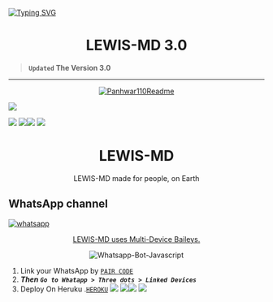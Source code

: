<a href="https://git.io/typing-svg"><img src="https://readme-typing-svg.demolab.com?font=Black+Ops+One&size=100&pause=1000&color=FF033E&center=true&width=1000&height=200&lines=LEWIS-MD-BOT" alt="Typing SVG" /></a>
  </p>

<p align="center">
  <h1 align="center">LEWIS-MD 3.0</h1>
</p>

> **`Updated` The Version 3.0**

---
<p align="center">
  <a href="https://github.com/LEWISROY1">
    <img src="http://readme-typing-svg.herokuapp.com?color=FF0000&center=true&vCenter=true&multiline=false&lines=LEWIS-MD-+v3.0+MultiDevice;Developed+by+Lewis;Give+star+and+forks+this+Repo+🌟" alt="Panhwar110Readme">
  </a>
</p>

<a><img src='https://qu.ax/QkpAj.jpg'/></a>


<img src='https://i.imgur.com/LyHic3i.gif'/></a>
<a><img src='https://i.imgur.com/LyHic3i.gif'/></a><a><img src='https://i.imgur.com/LyHic3i.gif'/></a>
<a><img src='https://i.imgur.com/LyHic3i.gif'/></a>
<h1 align="center"> LEWIS-MD </h1> 
<p align="center">LEWIS-MD made for people, on Earth </p>

 
   
<p align="center">
 <h2>WhatsApp channel</h2>
  <a href="https://whatsapp.com/channel/0029VashGieHAdNP11OHXH3P" target="_blank">
    <img alt="whatsapp" src="https://img.shields.io/badge/ Join Whatsapp Channel For Updates-25D366?style=for-the-badge&logo=whatsapp&logoColor=white" />
 



<p align="center"> LEWIS-MD uses
  <a href="https://github.com/WhiskeySockets/Baileys)**">Multi-Device Baileys.</a>
</p>
<p align="center">
  <img title="Whatsapp-Bot-Javascript" src="https://img.shields.io/badge/Javascript-363303?style=for-the-badge&logo=javascript&logoColor=c6c631"></img>
</p>

    

1. Link your WhatsApp by [`PAIR CODE`](https://Lewisroy1-md-pair.onrender.com)
2. ***Then `Go to Whatapp > Three dots > Linked Devices`***
3. Deploy On Heruku .[`HEROKU`](https://dashboard.heroku.com/new-app?template=https://github.com/LEWISROY1/LEWISROY1)
<a><img src='https://i.imgur.com/LyHic3i.gif'/></a>
<a><img src='https://i.imgur.com/LyHic3i.gif'/></a><a><img src='https://i.imgur.com/LyHic3i.gif'/></a>
<a><img src='https://i.imgur.com/LyHic3i.gif'/></a>
